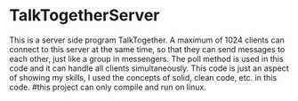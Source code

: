 # TalkTogetherServer
This is a server side program TalkTogether. 
A maximum of 1024 clients can connect to this server at the same time, so that they can send messages to each other, just like a group in messengers.
The poll method is used in this code and it can handle all clients simultaneously.
This code is just an aspect of showing my skills, I used the concepts of solid, clean code, etc. in this code.
#this project can only compile and run on linux.
